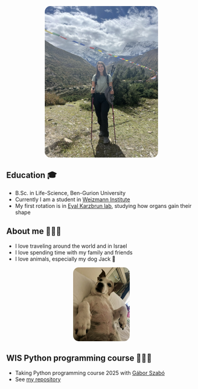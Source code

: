 <p align="center">
  <img src="lihipicsmall.jpeg" alt="lihipic" width="300" style="border-radius: 15px;">
</p>

## Education 🎓 
* B.Sc. in Life-Science, Ben-Gurion University
* Currently I am a student in [Weizmann Institute](https://www.weizmann.ac.il/pages/)
* My first rotation is in [Eyal Karzbrun lab](https://www.karzbrunlab.com/), studying how organs gain their shape

## About me 👩🏽‍🔬
* I love traveling around the world and in Israel
* I love spending time with my family and friends
* I love animals, especially my dog Jack 🐶
<p align="center">
<img src="Image.jpg" alt="Jack" width="150" style="border-radius: 15px;"> 
</p>

## WIS Python programming course 👩🏽‍💻
* Taking Python programming course 2025 with [Gábor Szabó](https://szabgab.com/)
* See [my repository](https://github.com/Lihierez/Lihierez.github.io)
  


